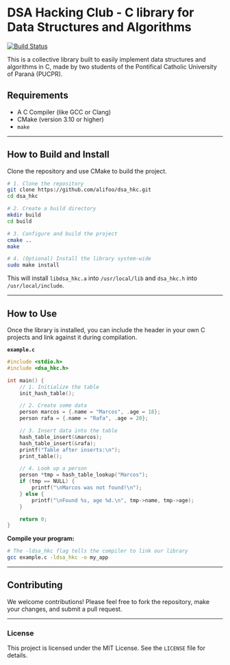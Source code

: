 # DSA Hacking Club - C library for Data Structures and Algorithms

[![Build Status](https://github.com/alifoo/dsa_hkc/actions/workflows/main.yml/badge.svg)](https://github.com/alifoo/dsa_hkc/actions)

This is a collective library built to easily implement data structures and
algorithms in C, made by two students of the Pontifical Catholic University of
Paraná (PUCPR).

## Requirements

* A C Compiler (like GCC or Clang)
* CMake (version 3.10 or higher)
* `make`

---

## How to Build and Install

Clone the repository and use CMake to build the project.

```bash
# 1. Clone the repository
git clone https://github.com/alifoo/dsa_hkc.git
cd dsa_hkc

# 2. Create a build directory
mkdir build
cd build

# 3. Configure and build the project
cmake ..
make

# 4. (Optional) Install the library system-wide
sudo make install
```
This will install `libdsa_hkc.a` into `/usr/local/lib` and `dsa_hkc.h` into `/usr/local/include`.

---

## How to Use

Once the library is installed, you can include the header in your own C projects and link against it during compilation.

**`example.c`**
```c
#include <stdio.h>
#include <dsa_hkc.h>

int main() {
    // 1. Initialize the table
    init_hash_table();

    // 2. Create some data
    person marcos = {.name = "Marcos", .age = 18};
    person rafa = {.name = "Rafa", .age = 20};

    // 3. Insert data into the table
    hash_table_insert(&marcos);
    hash_table_insert(&rafa);
    printf("Table after inserts:\n");
    print_table();

    // 4. Look up a person
    person *tmp = hash_table_lookup("Marcos");
    if (tmp == NULL) {
        printf("\nMarcos was not found!\n");
    } else {
        printf("\nFound %s, age %d.\n", tmp->name, tmp->age);
    }

    return 0;
}
```

**Compile your program:**
```bash
# The -ldsa_hkc flag tells the compiler to link our library
gcc example.c -ldsa_hkc -o my_app
```

---

## Contributing

We welcome contributions! Please feel free to fork the repository, make your
changes, and submit a pull request.

---

### License

This project is licensed under the MIT License. See the `LICENSE` file for details.
